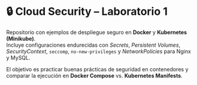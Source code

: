 # 🔒 Cloud Security – Laboratorio 1

Repositorio con ejemplos de despliegue seguro en **Docker** y **Kubernetes (Minikube)**.  
Incluye configuraciones endurecidas con *Secrets*, *Persistent Volumes*, *SecurityContext*, `seccomp`, `no-new-privileges` y *NetworkPolicies* para Nginx y MySQL.  

El objetivo es practicar buenas prácticas de seguridad en contenedores y comparar la ejecución en **Docker Compose** vs. **Kubernetes Manifests**.
